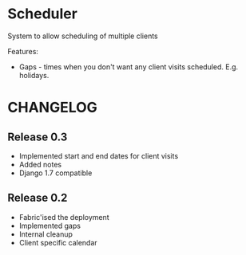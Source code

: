 Scheduler
=========

System to allow scheduling of multiple clients

Features:
* Gaps - times when you don't want any client visits scheduled. E.g. holidays.

CHANGELOG
=========

Release 0.3
-----------
* Implemented start and end dates for client visits
* Added notes
* Django 1.7 compatible

Release 0.2
-----------
* Fabric'ised the deployment
* Implemented gaps
* Internal cleanup
* Client specific calendar

